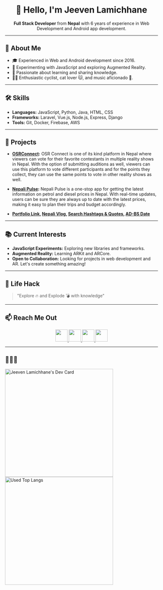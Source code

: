 <h1 align="center">👋 Hello, I'm <b>Jeeven Lamichhane</b></h1>
<p align="center">
  <b>Full Stack Developer</b> from <b>Nepal</b> with 6 years of experience in Web Development and Android app development.
</p>

---

## 🚀 About Me
- 🎓 Experienced in Web and Android development since 2016.
- 🧪 Experimenting with JavaScript and exploring Augmented Reality.
- 🌟 Passionate about learning and sharing knowledge.
- 🚴‍♂️ Enthusiastic cyclist, cat lover 🐱, and music aficionado 🎵.

---

## 🛠️ Skills
- **Languages:** JavaScript, Python, Java, HTML, CSS
- **Frameworks:** Laravel, Vue.js, Node.js, Express, Django
- **Tools:** Git, Docker, Firebase, AWS

---

## 💼 Projects
- **[OSRConnect](https://osrconnect.com):** OSR Connect is one of its kind platform in Nepal where viewers can vote for their favorite contestants in multiple reality shows in Nepal. With the option of submitting auditions as well, viewers can use this platform to vote different participants and for the points they collect, they can use the same points to vote in other reality shows as well.

- **[Nepali Pulse](https://play.google.com/store/apps/developer?id=MIS+Community):** Nepali Pulse is a one-stop app for getting the latest information on petrol and diesel prices in Nepal. With real-time updates, users can be sure they are always up to date with the latest prices, making it easy to plan their trips and budget accordingly.

- **[Portfolio Link](//jeevenlamichhane.com.np), [Nepali Vlog](//nepalivlog.com), [Search Hashtags & Quotes](//search.jeevenlamichhane.com.np), [AD-BS Date](//nepalidateconverter.jeevenlamichhane.com.np)**



---

## 📚 Current Interests
- **JavaScript Experiments:** Exploring new libraries and frameworks.
- **Augmented Reality:** Learning ARKit and ARCore.
- **Open to Collaboration:** Looking for projects in web development and AR. Let's create something amazing!

---

## 🎯 Life Hack
> "Explore 🔥 and Explode 💣 with knowledge"

---

## 📫 Reach Me Out
<p align="center">
  <a href="//g.dev/jeeven" title="Google Developer Profile">
    <img src="https://www.gstatic.com/devrel-devsite/prod/vb33e12289bba8e69a7a2381ed0b330f48e3451c31f78602f030bd1a47c2a4e59/developers/images/touchicon-180-new.png" width="40" height="40" />
  </a>
  <a href="//github.com/MacAlistair1" title="GitHub">
    <img src="https://jeevenlamichhane.com.np/frontend/images/github.png" width="40" height="40" />
  </a>
  <a href="//jeevenlamichhane.com.np/" title="Website">
    <img src="https://user-images.githubusercontent.com/57852378/93742509-d7961b00-fc0b-11ea-958f-ed7497f3b785.png" width="40" height="40" />
  </a>
  <a href="//linkedin.com/in/jeeven-lamichhane/" title="LinkedIn">
    <img src="https://static.licdn.com/aero-v1/sc/h/akt4ae504epesldzj74dzred8" width="40" height="40" />
  </a>
</p>

---

## 🚀🚀🚀
<div>
  <a href="https://app.daily.dev/macalistair">
      <img src="https://api.daily.dev/devcards/v2/qLNa3xQ2KycP66EgmGCwk.png?r=t68" width="356" alt="Jeeven Lamichhane's Dev Card"/>
  </a>
   <a href="https://jeevenlamichhane.com.np">
      <img src="https://github-readme-stats.vercel.app/api/top-langs?username=MacAlistair1" width="356" alt="Used Top Langs" />
  </a>
</div>

